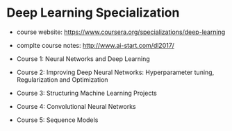 # Deep Learning Specialization

- course website: https://www.coursera.org/specializations/deep-learning
- complte course notes: http://www.ai-start.com/dl2017/

- Course 1: Neural Networks and Deep Learning
- Course 2: Improving Deep Neural Networks: Hyperparameter tuning, Regularization and Optimization
- Course 3: Structuring Machine Learning Projects
- Course 4: Convolutional Neural Networks
- Course 5: Sequence Models